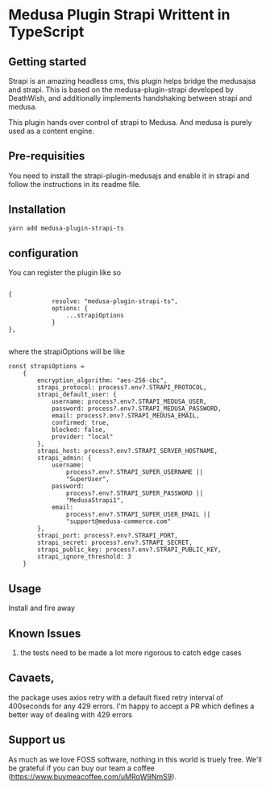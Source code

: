 
# Medusa Plugin Strapi Writtent in TypeScript

## Getting started

Strapi is an amazing headless cms, this plugin helps bridge the medusajsa and strapi. This is based on the medusa-plugin-strapi developed by DeathWish, and additionally implements handshaking between strapi and medusa. 

This plugin hands over control of strapi to Medusa. And medusa is purely used as a content engine. 

## Pre-requisities

You need to install the strapi-plugin-medusajs and enable it in strapi and follow the instructions in its readme file. 

## Installation

```bash
yarn add medusa-plugin-strapi-ts
```
## configuration


You can register the plugin like so
```

{
            resolve: "medusa-plugin-strapi-ts",
            options: {
                ...strapiOptions
            }
},


```

where the strapiOptions will be like 

```
const strapiOptions = 
    {
        encryption_algorithm: "aes-256-cbc",
        strapi_protocol: process?.env?.STRAPI_PROTOCOL,
        strapi_default_user: {
            username: process?.env?.STRAPI_MEDUSA_USER,
            password: process?.env?.STRAPI_MEDUSA_PASSWORD,
            email: process?.env?.STRAPI_MEDUSA_EMAIL,
            confirmed: true,
            blocked: false,
            provider: "local"
        },
        strapi_host: process?.env?.STRAPI_SERVER_HOSTNAME,
        strapi_admin: {
            username:
                process?.env?.STRAPI_SUPER_USERNAME ||
                "SuperUser",
            password:
                process?.env?.STRAPI_SUPER_PASSWORD ||
                "MedusaStrapi1",
            email:
                process?.env?.STRAPI_SUPER_USER_EMAIL ||
                "support@medusa-commerce.com"
        },
        strapi_port: process?.env?.STRAPI_PORT,
        strapi_secret: process?.env?.STRAPI_SECRET,
        strapi_public_key: process?.env?.STRAPI_PUBLIC_KEY,
        strapi_ignore_threshold: 3
    }

```


## Usage

Install and fire away

## Known Issues

1. the tests need to be made a lot more rigorous to catch edge cases

## Cavaets,

the package uses axios retry with a default fixed retry interval of 400seconds for any 429 errors. I'm happy to accept a PR which defines a better way of dealing with 429 errors




## Support us 

As much as we love FOSS software, nothing in this world is truely free. We'll be grateful if you can buy our team a coffee (https://www.buymeacoffee.com/uMRqW9NmS9). 